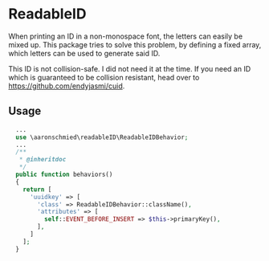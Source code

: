 # ReadableID

When printing an ID in a non-monospace font, the letters can easily be mixed up. This package
tries to solve this problem, by defining a fixed array, which letters can be used to generate
said ID.

This ID is not collision-safe. I did not need it at the time. If you need an ID which is guaranteed to be collision resistant, head over to https://github.com/endyjasmi/cuid.

## Usage

``` php
  ...
  use \aaronschmied\readableID\ReadableIDBehavior;
  ...
  /**
   * @inheritdoc
   */
  public function behaviors()
  {
    return [
      'uuidkey' => [
        'class' => ReadableIDBehavior::className(),
        'attributes' => [
          self::EVENT_BEFORE_INSERT => $this->primaryKey(),
        ],
      ]
    ];
  }


```
